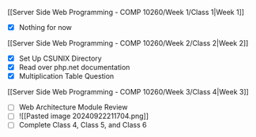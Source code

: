 [[Server Side Web Programming - COMP 10260/Week 1/Class 1|Week 1]]

- [x] Nothing for now

[[Server Side Web Programming - COMP 10260/Week 2/Class 2|Week 2]]

- [x] Set Up CSUNIX Directory
- [x] Read over php.net documentation
- [x] Multiplication Table Question

[[Server Side Web Programming - COMP 10260/Week 3/Class 4|Week 3]]

- [ ] Web Architecture Module Review
- [ ] ![[Pasted image 20240922211704.png]]
- [ ] Complete Class 4, Class 5, and Class 6
